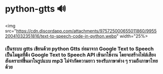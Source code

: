 # python-gtts 🔊
<img src="https://cdn.discordapp.com/attachments/975725000655011860/995520041032351816/text-to-speech-code-in-python.webp" width="25%>
<h3>เป็นระบบ gtts เขียนด้วย python Gtts ย่อมาจาก Google Text to Speech เป็นโมดูลที่ดึง Google Text to Speech API เข้ามาใช้งาน โดยจะสร้างไฟล์เสียงสังเคราะห์ขึ้นมาในรูปแบบ mp3 ไม่จำกัดความยาว รองรับภาษาต่าง ๆ รวมถึงภาษาไทยด้วย</h3>

